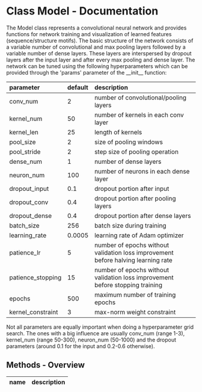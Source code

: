 # Class Model - Documentation

The Model class represents a convolutional neural network and provides functions for network training and visualization of learned features (sequence/structure motifs). The basic structure of the network consists of a variable number of convolutional and max pooling layers followed by a variable number of dense layers. These layers are interspersed by dropout layers after the input layer and after every max pooling and dense layer. The network can be tuned using the following hyperparameters which can be provided through the 'params' parameter of the \_\_init\_\_ function: 

  | parameter | default | description |  
  |:-|:-|:-|  
  | conv\_num | 2 | number of convolutional/pooling layers |  
  | kernel\_num | 50 | number of kernels in each conv layer |  
  | kernel\_len | 25 | length of kernels |  
  | pool\_size | 2 | size of pooling windows |  
  | pool\_stride | 2 | step size of pooling operation |  
  | dense\_num | 1 | number of dense layers |  
  | neuron\_num | 100 | number of neurons in each dense layer |  
  | dropout\_input | 0.1 | dropout portion after input |  
  | dropout\_conv | 0.4 | dropout portion after pooling layers |  
  | dropout\_dense | 0.4 | dropout portion after dense layers |  
  | batch\_size | 256 | batch size during training |  
  | learning\_rate | 0.0005 | learning rate of Adam optimizer |  
  | patience\_lr | 5 | number of epochs without validation loss improvement before halving learning rate |  
  | patience\_stopping | 15 | number of epochs without validation loss improvement before stopping training |  
  | epochs | 500 | maximum number of training epochs |  
  | kernel\_constraint | 3 | max-norm weight constraint |  
 

 Not all parameters are equally important when doing a hyperparameter grid search. The ones with a big influence are usually conv\_num (range 1-3), kernel\_num (range 50-300), neuron\_num (50-1000) and the dropout parameters (around 0.1 for the input and 0.2-0.6 otherwise).

## Methods - Overview

| name | description |
|:-|:-|

